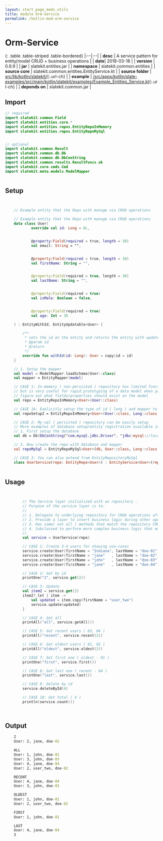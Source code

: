 ```yaml
---
layout: start_page_mods_utils
title: module Orm-Service
permalink: /kotlin-mod-orm-service
---
```


# Orm-Service

{: .table .table-striped .table-bordered}
|:--|:--|
| **desc** | A service pattern for entity/model CRUD + business operations | 
| **date**| 2018-03-18 |
| **version** | 0.9.9  |
| **jar** | slatekit.entities.jar  |
| **namespace** | slatekit.common.entities  |
| **source core** | slatekit.common.entities.EntityService.kt  |
| **source folder** | [src/lib/kotlin/slatekit/](https://github.com/code-helix/slatekit/tree/master/src/lib/kotlin/slatekit/){:.url-ch}  |
| **example** | [/src/apps/kotlin/slate-examples/src/main/kotlin/slatekit/examples/Example_Entities_Service.kt](https://github.com/code-helix/slatekit/tree/master/src/lib/kotlin/slatekit-examples/src/main/kotlin/slatekit/examples/Example_Entities_Service.kt){:.url-ch} |
| **depends on** |  slatekit.common.jar  |

## Import
```kotlin 
// required 
import slatekit.common.Field
import slatekit.entities.core.*
import slatekit.entities.repos.EntityRepoInMemory
import slatekit.entities.repos.EntityRepoMySql


// optional 
import slatekit.common.Result
import slatekit.common.db.Db
import slatekit.common.db.DbConString
import slatekit.common.results.ResultFuncs.ok
import slatekit.core.cmds.Cmd
import slatekit.meta.models.ModelMapper



```

## Setup
```kotlin


    // Example entity that the Repo with manage via CRUD operations

    // Example entity that the Repo with manage via CRUD operations
    data class User(
            override val id: Long = 0L,


            @property:Field(required = true, length = 30)
            val email: String = "",


            @property:Field(required = true, length = 30)
            val firstName: String = "",


            @property:Field(required = true, length = 30)
            val lastName: String = "",


            @property:Field(required = true)
            val isMale: Boolean = false,


            @property:Field(required = true)
            val age: Int = 35

    ) : EntityWithId, EntityUpdatable<User> {

        /**
         * sets the id on the entity and returns the entity with updated id.
         * @param id
         * @return
         */
        override fun withId(id: Long): User = copy(id = id)
    }

    // 1. Setup the mapper
    val model = ModelMapper.loadSchema(User::class)
    val mapper = EntityMapper(model)

    // CASE 1: In-memory ( non-persisted ) repository has limited functionality
    // but is very useful for rapid prototyping of a data model when you are trying to
    // figure out what fields/properties should exist on the model
    val repo = EntityRepoInMemory<User>(User::class)

    // CASE 1A: Explicitly setup the type of id ( long ) and mapper to use
    val repoSetup2 = EntityRepoInMemory<User>(User::class, Long::class, mapper)

    // CASE 2: My-sql ( persisted ) repository can be easily setup
    // More examples of database setup/entity registration available in Setup/Registration docs.
    // 1. First setup the database
    val db = Db(DbConString("com.mysql.jdbc.Driver", "jdbc:mysql://localhost/user_db", "root", "abcdefghi"))

    // 3. Now create the repo with database and mapper
    val repoMySql = EntityRepoMySql<User>(db, User::class, Long::class, mapper)

    // CASE 3: You can also extend from EntityRepositoryMySql
    class UserService(repo: EntityRepo<User>) : EntityService<User>(repo)
    

```

## Usage
```kotlin


        // The Service layer initialized with an repository .
        // Purpose of the service layer is to:
        //
        // 1. Delegate to underlying repository for CRUD operations after applying any business logic.
        // 2. Provide a layer to insert business logic during other operations.
        // 3. Has some( not all ) methods that match the repository CRUD, Find, Delete methods
        // 4. Subclassed to perform more complex business logic that may still involve using the repo.
        //
        val service = UserService(repo)

        // CASE 1: Create 3-4 users for showing use-cases
        service.create(User(firstName = "Indiana", lastName = "doe-01"))
        service.create(User(firstName = "jane"   , lastName = "doe-02"))
        service.create(User(firstName = "john"   , lastName = "doe-03"))
        service.create(User(firstName = "jane"   , lastName = "doe-04"))

        // CASE 2: Get by id
        printOne("2", service.get(2))

        // CASE 3: Update
        val item2 = service.get(2)
        item2?.let { item ->
            val updated = item.copy(firstName = "user_two")
            service.update(updated)
        }

        // CASE 4: Get all
        printAll("all", service.getAll())

        // CASE 5: Get recent users ( 03, 04 )
        printAll("recent", service.recent(2))

        // CASE 6: Get oldest users ( 01, 02 )
        printAll("oldest", service.oldest(2))

        // CASE 7: Get first one ( oldest - 01 )
        printOne("first", service.first())

        // CASE 8: Get last one ( recent - 04 )
        printOne("last", service.last())

        // CASE 9: Delete by id
        service.deleteById(4)

        // CASE 10: Get total ( 4 )
        println(service.count())

        

```


## Output

```bat
    2
    User: 2, jane, doe-02

    ALL
    User: 1, john, doe-01
    User: 3, john, doe-03
    User: 4, jane, doe-04
    User: 2, user_two, doe-02

    RECENT
    User: 4, jane, doe-04
    User: 3, john, doe-03

    OLDEST
    User: 1, john, doe-01
    User: 2, user_two, doe-02

    FIRST
    User: 1, john, doe-01

    LAST
    User: 4, jane, doe-04
    3
```
